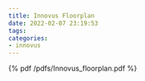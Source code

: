 ```yaml
---
title: Innovus Floorplan
date: 2022-02-07 23:19:53
tags:
categories:
- innovus
---
```


{% pdf /pdfs/Innovus_floorplan.pdf %}
